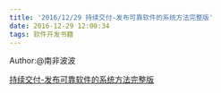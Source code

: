 ```yaml
---
title: '2016/12/29 持续交付-发布可靠软件的系统方法完整版'
date: 2016-12-29 12:00:34
tags: 软件开发书籍
---
```

Author:@南非波波

[持续交付-发布可靠软件的系统方法完整版](http://blog.songqingbo.cn/pdf/软件开发书籍/持续交付-发布可靠软件的系统方法完整版.pdf "持续交付-发布可靠软件的系统方法完整版.pdf")




